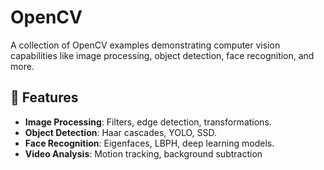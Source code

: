 # OpenCV

A collection of OpenCV examples demonstrating computer vision capabilities like image processing, object detection, face recognition, and more.

## 🌟 Features
- **Image Processing**: Filters, edge detection, transformations.
- **Object Detection**: Haar cascades, YOLO, SSD.
- **Face Recognition**: Eigenfaces, LBPH, deep learning models.
- **Video Analysis**: Motion tracking, background subtraction
